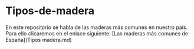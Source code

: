 # Tipos-de-madera
En este repositorio se habla de las maderas más comunes en nuestro país.
Para ello clicaremos en el enlace siguiente: [Las maderas más comunes de España](Tipos madera.md)
